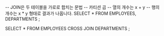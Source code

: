 

-- JOIN은 두 테이블을 가로로 합치는 문법
-- 카티션 곱
-- 열의 개수는 x + y
-- 행의 개수는 x * y 형태로 결과가 나옵니다.
SELECT *
FROM EMPLOYEES, DEPARTMENTS
;

SELECT *
FROM EMPLOYEES
CROSS JOIN DEPARTMENTS
;



